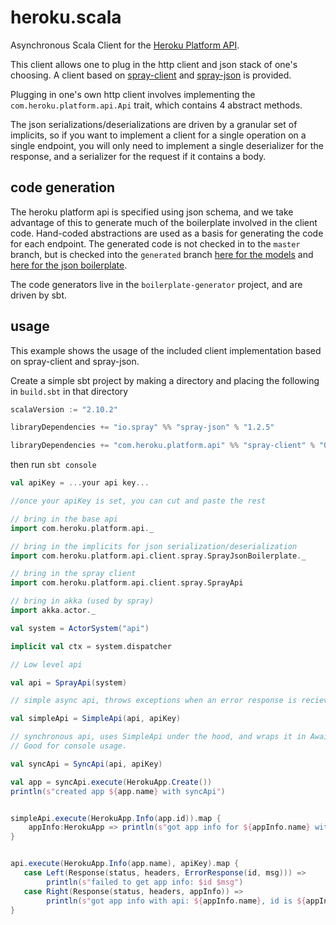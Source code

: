# heroku.scala

Asynchronous Scala Client for the [Heroku Platform API](https://devcenter.heroku.com/articles/platform-api-reference).

This client allows one to plug in the http client and json stack of one's choosing. A client based on [spray-client](https://github.com/spray/spray) and [spray-json](https://github.com/spray/spray-json) is provided. 

Plugging in one's own http client involves implementing the `com.heroku.platform.api.Api` trait, which contains 4 abstract methods.

The json serializations/deserializations are driven by a granular set of implicits, so if you want to implement a client for a single operation on a single endpoint, you will only need to implement a single deserializer for the response, and a serializer for the request if it contains a body.

## code generation

The heroku platform api is specified using json schema, and we take advantage of this to generate much of the boilerplate involved in the client code. Hand-coded abstractions are used as a basis for generating the code for each endpoint. The generated code is not checked in to the `master` branch, but is checked into the `generated` branch [here for the models](https://github.com/heroku/heroku.scala/tree/generated/api/src_managed/main/scala/com/heroku/platform/api) and [here for the json boilerplate](https://github.com/heroku/heroku.scala/blob/generated/spray-client/src_managed/main/scala/com/heroku/platform/api/client/spray/SprayJsonBoilerplate.scala).

The code generators live in the `boilerplate-generator` project, and are driven by sbt.



## usage

This example shows the usage of the included client implementation based on spray-client and spray-json. 

Create a simple sbt project by making a directory and placing the following in `build.sbt` in that directory

```scala
scalaVersion := "2.10.2"

libraryDependencies += "io.spray" %% "spray-json" % "1.2.5"

libraryDependencies += "com.heroku.platform.api" %% "spray-client" % "0.0.1-SNAPSHOT"
```

then run `sbt console`

```scala
val apiKey = ...your api key...

//once your apiKey is set, you can cut and paste the rest

// bring in the base api
import com.heroku.platform.api._

// bring in the implicits for json serialization/deserialization
import com.heroku.platform.api.client.spray.SprayJsonBoilerplate._

// bring in the spray client
import com.heroku.platform.api.client.spray.SprayApi

// bring in akka (used by spray)
import akka.actor._

val system = ActorSystem("api")

implicit val ctx = system.dispatcher

// Low level api

val api = SprayApi(system)

// simple async api, throws exceptions when an error response is recieved

val simpleApi = SimpleApi(api, apiKey)

// synchronous api, uses SimpleApi under the hood, and wraps it in Await.
// Good for console usage.

val syncApi = SyncApi(api, apiKey)

val app = syncApi.execute(HerokuApp.Create())
println(s"created app ${app.name} with syncApi")


simpleApi.execute(HerokuApp.Info(app.id)).map {
    appInfo:HerokuApp => println(s"got app info for ${appInfo.name} with simpleApi")
}


api.execute(HerokuApp.Info(app.name), apiKey).map {
   case Left(Response(status, headers, ErrorResponse(id, msg))) => 
        println(s"failed to get app info: $id $msg")
   case Right(Response(status, headers, appInfo)) =>
        println(s"got app info with api: ${appInfo.name}, id is ${appInfo.id}")
}

```

